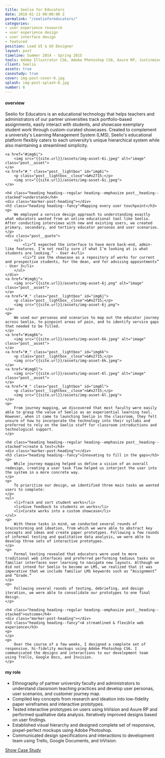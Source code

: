 ```yaml
---
title: Seelio for Educators
date: 2018-01-13 00:00:00 Z
permalink: "/seelioforeducators/"
categories:
- user experience research
- user experience design
- user interface design
- featured
position: Lead UI & UX Designer
layout: post
timeline: Summer 2014 - Spring 2015
tools: Adobe Illustrator CS6, Adobe Photoshop CS6, Axure RP, Justinmind, InVision
client: Seelio
assets: true
casestudy: true
cover: img-post-cover-6.jpg
splash: img-post-splash-6.jpg
number: 6
---
```


<!-- status: needs images, role -->

<h4 class="heading heading--regular heading--emphasize">overview</h4>
<div class="marker-post-heading"></div>
<p>
	Seelio for Educators is an educational technology that helps teachers and administrators of our partner universities track portfolio-based assignments, easily interact with students, and showcase exemplary student work through custom-curated showcases. Created to complement a university's Learning Management System (LMS), Seelio's educational platform flexibly caters to each university’s unique hierarchical system while also maintaining a streamlined simplicity.
</p>

<div class="post__casestudy">

    <a href="#img6i">
        <img src="{{site.url}}/assets/img-asset-6i.jpeg" alt="image" class="post__asset">
    </a>
	<a href="#_" class="post__lightbox" id="img6i">
        <p class="post__lightbox__close">&#x2715;</p>
        <img src="{{site.url}}/assets/img-asset-6i.jpeg">
    </a>

	<h4 class="heading heading--regular heading--emphasize post__heading--stacked">understand</h4>
	<div class="marker-post-heading"></div>
	<h3 class="heading heading--fancy">Mapping every user touchpoint</h3>
	<p>
		We employed a service design approach to understanding exactly what educators wanted from an online educational tool like Seelio. After conducting interviews with new and existing users, we created primary, secondary, and tertiary educator personas and user scenarios.
	</p>
	<div class="post__quote">
		<ul>
			<li>“I expected the interface to have more back-end, admin-like features. I’m not really sure if what I’m looking at is what students are looking.” - User 4</li>
			<li>“I use the showcase as a repository of works for current and prospective students, for the dean, and for advising appointments”  - User 3</li>
		</ul>
	</div>
    <a href="#img6j">
        <img src="{{site.url}}/assets/img-asset-6j.png" alt="image" class="post__asset">
    </a>
	<a href="#_" class="post__lightbox" id="img6j">
        <p class="post__lightbox__close">&#x2715;</p>
        <img src="{{site.url}}/assets/img-asset-6j.png">
    </a>
	<p>
		We used our personas and scenarios to map out the educator journey across Seelio, to pinpoint areas of pain, and to identify service gaps that needed to be filled.
	</p>
    <a href="#img6k">
        <img src="{{site.url}}/assets/img-asset-6k.jpeg" alt="image" class="post__asset">
    </a>
	<a href="#_" class="post__lightbox" id="img6k">
        <p class="post__lightbox__close">&#x2715;</p>
        <img src="{{site.url}}/assets/img-asset-6k.jpeg">
    </a>
    <a href="#img6l">
        <img src="{{site.url}}/assets/img-asset-6l.jpeg" alt="image" class="post__asset">
    </a>
	<a href="#_" class="post__lightbox" id="img6l">
        <p class="post__lightbox__close">&#x2715;</p>
        <img src="{{site.url}}/assets/img-asset-6l.jpeg">
    </a>
	<p>
		From journey mapping, we discovered that most faculty were easily able to grasp the value of Seelio as an experiential learning tool. However, when it came to launching Seelio in the classroom, they felt unsure of how to incorporate the technology into their syllabi and preferred to rely on the Seelio staff for classroom introductions and technological support.
	</p>

	<h4 class="heading heading--regular heading--emphasize post__heading--stacked">create & test</h4>
	<div class="marker-post-heading"></div>
	<h3 class="heading heading--fancy">Innovating to fill in the gaps</h3>
	<p>
		While journey mapping helped us define a vision of an overall redesign, creating a user task flow helped us interject the user into the system in a more concrete way.
	</p>
	<p>
		To prioritize our design, we identified three main tasks we wanted users to complete:
	</p>
	<ul>
		<li>Track and sort student works</li>
		<li>Give feedback to students on works</li>
		<li>Curate works into a custom showcase</li>
	</ul>
	<p>
		With these tasks in mind, we conducted several rounds of brainstorming and ideation, from which we were able to abstract key concepts and ideas and create paper prototypes. Following a few rounds of informal testing and qualitative data analysis, we were able to develop three sets of interactive prototypes.
	</p>
	<p>
		Formal testing revealed that educators were used to more traditional web interfaces and preferred performing tedious tasks on familiar interfaces over learning to navigate new layouts. Although we did not intend for Seelio to become an LMS, we realized that it was imperative that we include familiar LMS keywords such as “Assignment” and “Grade.” 
	</p>
	<p>
		Following several rounds of testing, debriefing, and design iteration, we were able to consolidate our prototypes to one final design.
	</p>

	<h4 class="heading heading--regular heading--emphasize post__heading--stacked">outcome</h4>
	<div class="marker-post-heading"></div>
	<h3 class="heading heading--fancy">A streamlined & flexible web experience</h3>
	<p>
	</p>
	<p>
		Over the course of a few weeks, I designed a complete set of responsive, hi-fidelity mockups using Adobe Photoshop CS6. I communicated the designs and interactions to our development team using Trello, Google Docs, and Invision.
	</p>
</div>

<h4 class="heading heading--regular heading--emphasize post__heading--stacked">my role</h4>
<div class="marker-post-heading"></div>
<ul>
	<li>Ethnography of partner university faculty and administrators to understand classroom teaching practices and develop user personas, user scenarios, and customer journey map.</li>
	<li>Compiled key concepts from research and ideation into low-fidelity paper wireframes and interactive prototypes.</li>
	<li>Tested interactive prototypes on users using InVision and Axure RP and performed qualitative data analysis. Iteratively improved designs based on user findings.</li>
	<li>Established visual hierarchy and designed complete set of responsive, pixpel-perfect mockups using Adobe Photoshop.</li>
	<li>Communicated design specifications and interactions to development team using Trello, Google Documents, and InVision.</li>
</ul>

<div class="container__button">
	<a id="showcasestudy" class="button__case-study heading heading--regular heading--emphasize" href="#">Show Case Study</a>
</div>






